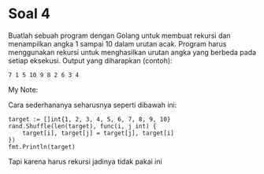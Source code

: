 # Soal 4

Buatlah sebuah program dengan Golang untuk membuat rekursi dan menampilkan angka 1
sampai 10 dalam urutan acak. Program harus menggunakan rekursi untuk menghasilkan
urutan angka yang berbeda pada setiap eksekusi.
Output yang diharapkan (contoh):

```
7 1 5 10 9 8 2 6 3 4
```

My Note:

Cara sederhananya seharusnya seperti dibawah ini:
```
target := []int{1, 2, 3, 4, 5, 6, 7, 8, 9, 10}
rand.Shuffle(len(target), func(i, j int) {
    target[i], target[j] = target[j], target[i]
})
fmt.Println(target)
```
Tapi karena harus rekursi jadinya tidak pakai ini